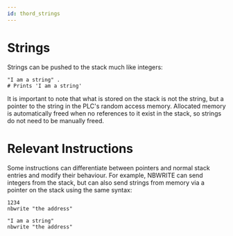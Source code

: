 ```yaml
---
id: thord_strings
---
```


# Strings

Strings can be pushed to the stack much like integers:

```
"I am a string" .
# Prints 'I am a string'
```

It is important to note that what is stored on the stack is not the string, but a pointer to the string in the PLC's random access memory. Allocated memory is automatically freed when no references to it exist in the stack, so strings do not need to be manually freed.

# Relevant Instructions

Some instructions can differentiate between pointers and normal stack entries and modify their behaviour. For example, NBWRITE can send integers from the stack, but can also send strings from memory via a pointer on the stack using the same syntax:

```
1234
nbwrite "the address" 

"I am a string"
nbwrite "the address"
```